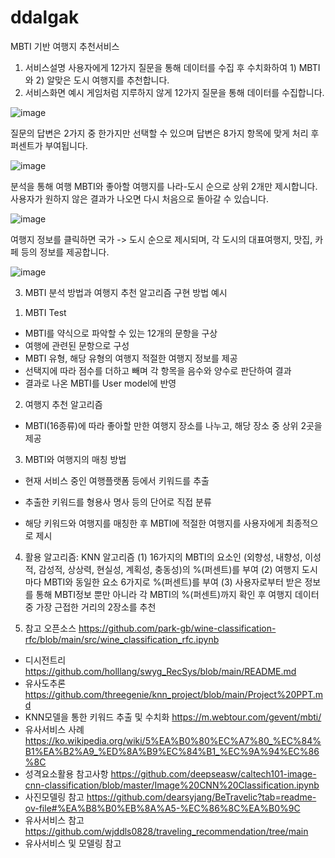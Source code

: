 # ddalgak

MBTI 기반 여행지 추천서비스
1. 서비스설명
사용자에게 12가지 질문을 통해 데이터를 수집 후 수치화하여 1) MBTI와 2) 알맞은 도시 여행지를 추천합니다.
2. 서비스화면 예시
게임처럼 지루하지 않게 12가지 질문을 통해 데이터를 수집합니다.

![image](https://github.com/jennkim0210/ddalgak/assets/131511782/33ae0a31-fa36-4669-a50c-328723fce038)


질문의 답변은 2가지 중 한가지만 선택할 수 있으며 답변은 8가지 항목에 맞게 처리 후 퍼센트가 부여됩니다. 

![image](https://github.com/jennkim0210/ddalgak/assets/131511782/ea09a0a0-aea3-4308-a1d6-22493fef388d)

분석을 통해 여행 MBTI와 좋아할 여행지를 나라-도시 순으로 상위 2개만 제시합니다.
사용자가 원하지 않은 결과가 나오면 다시 처음으로 돌아갈 수 있습니다. 

![image](https://github.com/jennkim0210/ddalgak/assets/131511782/70654a35-4629-45e0-aad5-449db092b4a7)


	
여행지 정보를 클릭하면 국가 -> 도시 순으로 제시되며, 각 도시의 대표여행지, 맛집, 카페 등의 정보를 제공합니다. 

![image](https://github.com/jennkim0210/ddalgak/assets/131511782/b6280b2c-60d8-49db-b512-8d89a7d92926)




3. MBTI 분석 방법과 여행지 추천 알고리즘 구현 방법 예시
1) MBTI Test
- MBTI를 약식으로 파악할 수 있는 12개의 문항을 구상
- 여행에 관련된 문항으로 구성
- MBTI 유형, 해당 유형의 여행지 적절한 여행지 정보를 제공
- 선택지에 따라 점수를 더하고 빼며 각 항목을 음수와 양수로 판단하여 결과
- 결과로 나온 MBTI를 User model에 반영

2) 여행지 추천 알고리즘
- MBTI(16종류)에 따라 좋아할 만한 여행지 장소를 나누고, 해당 장소 중 상위 2곳을 제공

3) MBTI와 여행지의 매칭 방법
- 현재 서비스 중인 여행플랫폼 등에서 키워드를 추출
 
- 추출한 키워드를 형용사 명사 등의 단어로 직접 분류
 
- 해당 키워드와 여행지를 매칭한 후 MBTI에 적절한 여행지를 사용자에게 최종적으로 제시

4) 활용 알고리즘: KNN 알고리즘
(1) 16가지의 MBTI의 요소인 (외향성, 내향성, 이성적, 감성적, 상상력, 현실성, 계획성, 충동성)의 %(퍼센트)를 부여
(2) 여행지 도시마다 MBTI와 동일한 요소 6가지로 %(퍼센트)를 부여
(3) 사용자로부터 받은 정보를 통해 MBTI정보 뿐만 아니라 각 MBTI의 %(퍼센트)까지 확인 후 여행지 데이터 중   가장 근접한 거리의 2장소를 추천 










5) 참고 오픈소스
https://github.com/park-gb/wine-classification-rfc/blob/main/src/wine_classification_rfc.ipynb
- 디시전트리
https://github.com/holllang/swyg_RecSys/blob/main/README.md
- 유사도추론 
https://github.com/threegenie/knn_project/blob/main/Project%20PPT.md
- KNN모델을 통한 키워드 추출 및 수치화
https://m.webtour.com/gevent/mbti/
- 유사서비스 사례
https://ko.wikipedia.org/wiki/5%EA%B0%80%EC%A7%80_%EC%84%B1%EA%B2%A9_%ED%8A%B9%EC%84%B1_%EC%9A%94%EC%86%8C
- 성격요소활용 참고사항
https://github.com/deepseasw/caltech101-image-cnn-classification/blob/master/Image%20CNN%20Classification.ipynb
- 사진모델링 참고
https://github.com/dearsyjang/BeTravelic?tab=readme-ov-file#%EA%B8%B0%EB%8A%A5-%EC%86%8C%EA%B0%9C
- 유사서비스 참고
https://github.com/wjddls0828/traveling_recommendation/tree/main
- 유사서비스 및 모델링 참고
